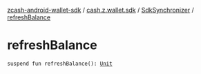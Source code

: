 [zcash-android-wallet-sdk](../../index.md) / [cash.z.wallet.sdk](../index.md) / [SdkSynchronizer](index.md) / [refreshBalance](./refresh-balance.md)

# refreshBalance

`suspend fun refreshBalance(): `[`Unit`](https://kotlinlang.org/api/latest/jvm/stdlib/kotlin/-unit/index.html)